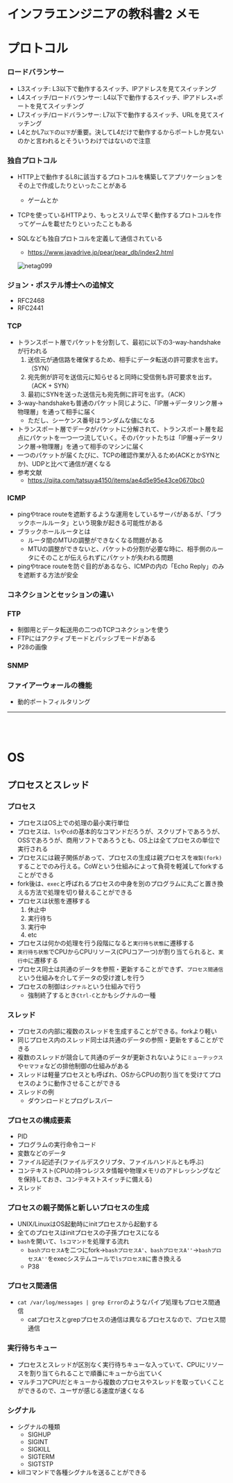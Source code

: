 # インフラエンジニアの教科書2 メモ
# プロトコル
### ロードバランサー
- L3スイッチ: L3以下で動作するスイッチ、IPアドレスを見てスイッチング
- L4スイッチ/ロードバランサー: L4以下で動作するスイッチ、IPアドレス+ポートを見てスイッチング
- L7スイッチ/ロードバランサー: L7以下で動作するスイッチ、URLを見てスイッチング
- L4とかL7`以下`の`以下`が重要。決してL4だけで動作するからポートしか見ないのかと言われるとそういうわけではないので注意

### 独自プロトコル
- HTTP上で動作するL8に該当するプロトコルを構築してアプリケーションをその上で作成したりといったことがある
  - ゲームとか
- TCPを使っているHTTPより、もっとスリムで早く動作するプロトコルを作ってゲームを載せたりといったこともある
- SQLなども独自プロトコルを定義して通信されている
  - https://www.javadrive.jp/pear/pear_db/index2.html

  ![netag099](https://user-images.githubusercontent.com/53253817/102680024-2138d680-41f8-11eb-8c89-c1aa9c645e4a.gif)

### ジョン・ポステル博士への追悼文
- RFC2468
- RFC2441

### TCP
- トランスポート層でパケットを分割して、最初に以下の3-way-handshakeが行われる
  1. 送信元が通信路を確保するため、相手にデータ転送の許可要求を出す。（SYN）
  2. 宛先側が許可を送信元に知らせると同時に受信側も許可要求を出す。（ACK + SYN）
  3. 最初にSYNを送った送信元も宛先側に許可を出す。（ACK）
- 3-way-handshakeも普通のパケット同じように、「IP層->データリンク層->物理層」を通って相手に届く
  - ただし、シーケンス番号はランダムな値になる
- トランスポート層でデータがパケットに分解されて、トランスポート層を起点にパケットを一つ一つ流していく。そのパケットたちは「IP層->データリンク層->物理層」を通って相手のマシンに届く
- 一つのパケットが届くたびに、TCPの確認作業が入るため(ACKとかSYNとか)、UDPと比べて通信が遅くなる
- 参考文献
  - https://qiita.com/tatsuya4150/items/ae4d5e95e43ce0670bc0

### ICMP
- pingやtrace routeを遮断するような運用をしているサーバがあるが、「ブラックホールルータ」という現象が起きる可能性がある
- ブラックホールルータとは
  - ルータ間のMTUの調整ができなくなる問題がある
  - MTUの調整ができないと、パケットの分割が必要な時に、相手側のルータにそのことが伝えられずにパケットが失われる問題
- pingやtrace routeを防ぐ目的があるなら、ICMPの内の「Echo Reply」のみを遮断する方法が安全

### コネクションとセッションの違い

### FTP
- 制御用とデータ転送用の二つのTCPコネクションを使う
- FTPにはアクティブモードとパッシブモードがある
- P28の画像

### SNMP

### ファイアーウォールの機能
- 動的ポートフィルタリング

---

<br></br>

# OS
## プロセスとスレッド
### プロセス
- プロセスはOS上での処理の最小実行単位
- プロセスは、`ls`や`cd`の基本的なコマンドだろうが、スクリプトであろうが、OSSであろうが、商用ソフトであろうとも、OS上は全てプロセスの単位で実行される
- プロセスには親子関係があって、プロセスの生成は親プロセスを`複製(fork)`することでのみ行える。CoWという仕組みによって負荷を軽減してforkすることができる
- fork後は、`exec`と呼ばれるプロセスの中身を別のプログラムに丸ごと置き換える方法で処理を切り替えることができる
- プロセスは状態を遷移する
  1. 休止中
  2. 実行待ち
  3. 実行中
  4. etc
- プロセスは何かの処理を行う段階になると`実行待ち状態`に遷移する
- `実行待ち状態`でCPUからCPUリソース(CPUコア一つ)が割り当てられると、`実行中`に遷移する
- プロセス同士は共通のデータを参照・更新することができず、`プロセス間通信`という仕組みを介してデータの受け渡しを行う
- プロセスの制御は`シグナル`という仕組みで行う
  - 強制終了するとき`Ctrl-C`とかもシグナルの一種
### スレッド
- プロセスの内部に複数のスレッドを生成することができる。forkより軽い
- 同じプロセス内のスレッド同士は共通のデータの参照・更新をすることができる
- 複数のスレッドが競合して共通のデータが更新されないように`ミューテックス`や`セマフォ`などの排他制御の仕組みがある
- スレッドは軽量プロセスとも呼ばれ、OSからCPUの割り当てを受けてプロセスのように動作させることができる
- スレッドの例
  - ダウンロードとプログレスバー
### プロセスの構成要素
- PID
- プログラムの実行命令コード
- 変数などのデータ
- ファイル記述子(ファイルデスクリプタ、ファイルハンドルとも呼ぶ)
- コンテキスト(CPUの持つレジスタ情報や物理メモリのアドレッシングなどを保持しておき、コンテキストスイッチに備える)
- スレッド
### プロセスの親子関係と新しいプロセスの生成
- UNIX/LinuxはOS起動時にinitプロセスから起動する
- 全てのプロセスはinitプロセスの子孫プロセスになる
- `bash`を開いて、`lsコマンド`を処理する流れ
  - `bashプロセスA`を二つにfork->`bashプロセスA'`、`bashプロセスA''`->`bashプロセスA''`をexecシステムコールで`lsプロセスB`に書き換える
  - P38
### プロセス間通信
- `cat /var/log/messages | grep Error`のようなパイプ処理もプロセス間通信
  - catプロセスとgrepプロセスの通信は異なるプロセスなので、プロセス間通信
### 実行待ちキュー
- プロセスとスレッドが区別なく実行待ちキューな入っていて、CPUにリソースを割り当てられることで順番にキューから出ていく
- マルチコアCPUだとキューから複数のプロセスやスレッドを取っていくことができるので、ユーザが感じる速度が速くなる
### シグナル
- シグナルの種類
  - SIGHUP
  - SIGINT
  - SIGKILL
  - SIGTERM
  - SIGTSTP
- killコマンドで各種シグナルを送ることができる
